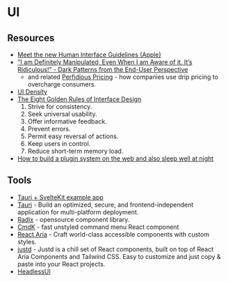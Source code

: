 # UI

## Resources

- [Meet the new Human Interface Guidelines (Apple)](https://developer.apple.com/news/?id=v8a3aetj)
- ["I am Definitely Manipulated, Even When I am Aware of it. It’s Ridiculous!" - Dark Patterns from the End-User Perspective](https://arxiv.org/pdf/2104.12653.pdf)
  - and related [Perfidious Pricing](https://passingtime.substack.com/p/perfidious-pricing) - how companies use drip pricing to overcharge consumers.
- [UI Density](https://matthewstrom.com/writing/ui-density/)
- [The Eight Golden Rules of Interface Design](https://www.cs.umd.edu/~ben/goldenrules.html)
  1. Strive for consistency.
  2. Seek universal usability.
  3. Offer informative feedback.
  5. Prevent errors.
  6. Permit easy reversal of actions.
  7. Keep users in control.
  8. Reduce short-term memory load.
- [How to build a plugin system on the web and also sleep well at night](https://www.figma.com/blog/how-we-built-the-figma-plugin-system/)

## Tools

- [Tauri + SvelteKit example app](https://github.com/Stijn-B/tauri-sveltekit-example)
- [Tauri](https://tauri.app/) - Build an optimized, secure, and frontend-independent application for multi-platform deployment.
- [Radix](https://www.radix-ui.com/) - opensource component library.
- [CmdK](https://github.com/pacocoursey/cmdk) - fast unstyled command menu React component
- [React Aria](https://react-spectrum.adobe.com/react-aria/index.html) - Craft world-class accessible components with custom styles.
- [justd](https://github.com/justdlabs/justd) - Justd is a chill set of React components, built on top of React Aria Components and Tailwind CSS. Easy to customize and just copy & paste into your React projects.
- [HeadlessUI](https://headlessui.com/react/combobox#basic-example)
